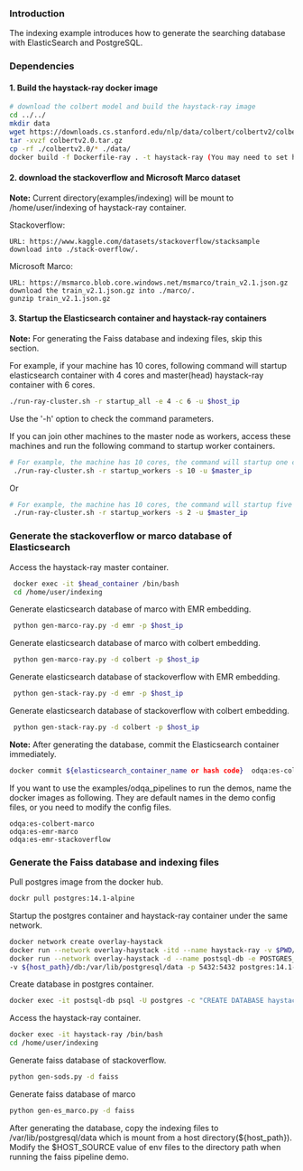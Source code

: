 ### Introduction
The indexing example introduces how to generate the searching database with ElasticSearch and PostgreSQL.  

### Dependencies
#### 1. Build the haystack-ray docker image
```bash
# download the colbert model and build the haystack-ray image
cd ../../
mkdir data
wget https://downloads.cs.stanford.edu/nlp/data/colbert/colbertv2/colbertv2.0.tar.gz 
tar -xvzf colbertv2.0.tar.gz
cp -rf ./colbertv2.0/* ./data/
docker build -f Dockerfile-ray . -t haystack-ray (You may need to set http_proxy/https_proxy ENV in Dockerfile-ray)
```
#### 2. download the stackoverflow and Microsoft Marco dataset
 **Note:** 
 Current directory(examples/indexing) will be mount to /home/user/indexing of haystack-ray container.
 
Stackoverflow:

    URL: https://www.kaggle.com/datasets/stackoverflow/stacksample
    download into ./stack-overflow/. 
Microsoft Marco:

    URL: https://msmarco.blob.core.windows.net/msmarco/train_v2.1.json.gz
    download the train_v2.1.json.gz into ./marco/.
    gunzip train_v2.1.json.gz

#### 3. Startup the Elasticsearch container and haystack-ray containers
 **Note:** 
 For generating the Faiss database and indexing files, skip this section.

For example, if your machine has 10 cores, following command will startup elasticsearch container with 4 cores and master(head) haystack-ray container with 6 cores.
 ```bash
 ./run-ray-cluster.sh -r startup_all -e 4 -c 6 -u $host_ip
```
Use the '-h' option to check the command parameters.

If you can join other machines to the master node as workers, access these machines and run the following command to startup worker containers.
```bash
# For example, the machine has 10 cores, the command will startup one container. It is recommanded to only use one container with all cores. 
 ./run-ray-cluster.sh -r startup_workers -s 10 -u $master_ip
```
Or
```bash
# For example, the machine has 10 cores, the command will startup five containers.
 ./run-ray-cluster.sh -r startup_workers -s 2 -u $master_ip
```
### Generate the stackoverflow or marco database of Elasticsearch
Access the haystack-ray master container.
```bash
 docker exec -it $head_container /bin/bash
 cd /home/user/indexing
```
Generate elasticsearch database of marco with EMR embedding.
```bash
 python gen-marco-ray.py -d emr -p $host_ip
```
Generate elasticsearch database of marco with colbert embedding.
```bash
 python gen-marco-ray.py -d colbert -p $host_ip
```
Generate elasticsearch database of stackoverflow with EMR embedding.
```bash
 python gen-stack-ray.py -d emr -p $host_ip
```

Generate elasticsearch database of stackoverflow with colbert embedding.
```bash
 python gen-stack-ray.py -d colbert -p $host_ip
```

 **Note:**
 After generating the database, commit the Elasticsearch container immediately.

```bash
docker commit ${elasticsearch_container_name or hash code}  odqa:es-colbert-marco
```  
If you want to use the examples/odqa_pipelines to run the demos, name the docker images as following. They are default names in the demo config files, or you need to modify the config files.


    odqa:es-colbert-marco
    odqa:es-emr-marco
    odqa:es-emr-stackoverflow

### Generate the Faiss database and indexing files
Pull postgres image from the docker hub.
```bash
dockr pull postgres:14.1-alpine
```

Startup the postgres container and haystack-ray container under the same network.
```bash
docker network create overlay-haystack
docker run --network overlay-haystack -itd --name haystack-ray -v $PWD/examples/indexing:/home/user/indexing --shm-size=8gb -e "discovery.type=single-node" haystack-ray:latest
docker run --network overlay-haystack -d --name postsql-db -e POSTGRES_USER=postgres -e POSTGRES_PASSWORD=postgres \
-v ${host_path}/db:/var/lib/postgresql/data -p 5432:5432 postgres:14.1-alpine
```

Create database in postgres container.
```bash
docker exec -it postsql-db psql -U postgres -c "CREATE DATABASE haystack;"
```

Access the haystack-ray container.
```bash
docker exec -it haystack-ray /bin/bash
cd /home/user/indexing
```

Generate faiss database of stackoverflow.
```bash
python gen-sods.py -d faiss
```

Generate faiss database of marco
```bash
python gen-es_marco.py -d faiss
```

After generating the database, copy the indexing files to /var/lib/postgresql/data which is mount from a host directory(${host_path}). Modify the $HOST_SOURCE value of env files to the directory path when running the faiss pipeline demo. 
